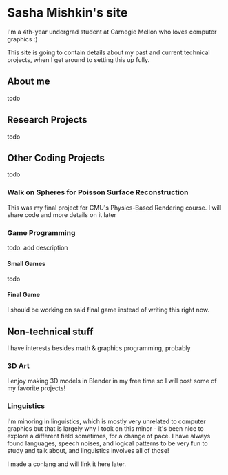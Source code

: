 # Sasha Mishkin's site
I'm a 4th-year undergrad student at Carnegie Mellon who loves computer graphics :)

This site is going to contain details about my past and current technical projects, when I get around to setting this up fully.

## About me
todo

## Research Projects
todo

## Other Coding Projects
todo

### Walk on Spheres for Poisson Surface Reconstruction
This was my final project for CMU's Physics-Based Rendering course. I will share code and more details on it later

### Game Programming
todo: add description
#### Small Games
todo
#### Final Game
I should be working on said final game instead of writing this right now.

## Non-technical stuff
I have interests besides math & graphics programming, probably

### 3D Art
I enjoy making 3D models in Blender in my free time so I will post some of my favorite projects!

### Linguistics
I'm minoring in linguistics, which is mostly very unrelated to computer graphics but that is largely why I took on this minor - it's been nice to explore a different field sometimes, for a change of pace. I have always found languages, speech noises, and logical patterns to be very fun to study and talk about, and linguistics involves all of those!

I made a conlang and will link it here later.
